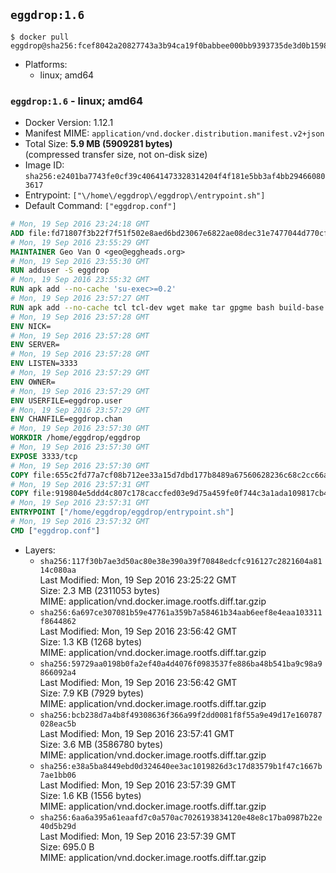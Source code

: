 ## `eggdrop:1.6`

```console
$ docker pull eggdrop@sha256:fcef8042a20827743a3b94ca19f0babbee000bb9393735de3d0b1598a872413b
```

-	Platforms:
	-	linux; amd64

### `eggdrop:1.6` - linux; amd64

-	Docker Version: 1.12.1
-	Manifest MIME: `application/vnd.docker.distribution.manifest.v2+json`
-	Total Size: **5.9 MB (5909281 bytes)**  
	(compressed transfer size, not on-disk size)
-	Image ID: `sha256:e2401ba7743fe0cf39c40641473328314204f4f181e5bb3af4bb294660803617`
-	Entrypoint: `["\/home\/eggdrop\/eggdrop\/entrypoint.sh"]`
-	Default Command: `["eggdrop.conf"]`

```dockerfile
# Mon, 19 Sep 2016 23:24:18 GMT
ADD file:fd71807f3b22f7f51f502e8aed6bd23067e6822ae08dec31e7477044d770cf48 in / 
# Mon, 19 Sep 2016 23:55:29 GMT
MAINTAINER Geo Van O <geo@eggheads.org>
# Mon, 19 Sep 2016 23:55:30 GMT
RUN adduser -S eggdrop
# Mon, 19 Sep 2016 23:55:32 GMT
RUN apk add --no-cache 'su-exec>=0.2'
# Mon, 19 Sep 2016 23:57:27 GMT
RUN apk add --no-cache tcl tcl-dev wget make tar gpgme bash build-base   && wget ftp://ftp.eggheads.org/pub/eggdrop/source/stable/eggdrop1.6.21.tar.gz   && wget ftp://ftp.eggheads.org/pub/eggdrop/source/stable/eggdrop1.6.21.tar.gz.asc   && gpg --keyserver ha.pool.sks-keyservers.net --recv-key B0B3D92ABE1D20233A2ECB01DB909F5EE7C0E7F7   && gpg --batch --verify eggdrop1.6.21.tar.gz.asc eggdrop1.6.21.tar.gz   && rm eggdrop1.6.21.tar.gz.asc   && tar -zxvf eggdrop1.6.21.tar.gz   && rm eggdrop1.6.21.tar.gz   && ( cd eggdrop1.6.21     && CFLAGS="-std=gnu89" ./configure --with-tclinc=/usr/include/tcl.h --with-tcllib=/usr/lib/libtcl8.6.so     && make config     && make     && make install DEST=/home/eggdrop/eggdrop )   && rm -rf eggdrop1.6.21   && mkdir /home/eggdrop/eggdrop/data   && chown -R eggdrop /home/eggdrop/eggdrop   && apk del tcl-dev wget make tar gpgme build-base
# Mon, 19 Sep 2016 23:57:28 GMT
ENV NICK=
# Mon, 19 Sep 2016 23:57:28 GMT
ENV SERVER=
# Mon, 19 Sep 2016 23:57:28 GMT
ENV LISTEN=3333
# Mon, 19 Sep 2016 23:57:29 GMT
ENV OWNER=
# Mon, 19 Sep 2016 23:57:29 GMT
ENV USERFILE=eggdrop.user
# Mon, 19 Sep 2016 23:57:29 GMT
ENV CHANFILE=eggdrop.chan
# Mon, 19 Sep 2016 23:57:30 GMT
WORKDIR /home/eggdrop/eggdrop
# Mon, 19 Sep 2016 23:57:30 GMT
EXPOSE 3333/tcp
# Mon, 19 Sep 2016 23:57:30 GMT
COPY file:655c2fd77a7cf08b712ee33a15d7dbd177b8489a67560628236c68c2cc66aa58 in /home/eggdrop/eggdrop 
# Mon, 19 Sep 2016 23:57:31 GMT
COPY file:919804e5ddd4c807c178caccfed03e9d75a459fe0f744c3a1ada109817cb44ec in /home/eggdrop/eggdrop/scripts/ 
# Mon, 19 Sep 2016 23:57:31 GMT
ENTRYPOINT ["/home/eggdrop/eggdrop/entrypoint.sh"]
# Mon, 19 Sep 2016 23:57:32 GMT
CMD ["eggdrop.conf"]
```

-	Layers:
	-	`sha256:117f30b7ae3d50ac80e38e390a39f70848edcfc916127c2821604a8114c080aa`  
		Last Modified: Mon, 19 Sep 2016 23:25:22 GMT  
		Size: 2.3 MB (2311053 bytes)  
		MIME: application/vnd.docker.image.rootfs.diff.tar.gzip
	-	`sha256:6a697ce307081b59e47761a359b7a58461b34aab6eef8e4eaa103311f8644862`  
		Last Modified: Mon, 19 Sep 2016 23:56:42 GMT  
		Size: 1.3 KB (1268 bytes)  
		MIME: application/vnd.docker.image.rootfs.diff.tar.gzip
	-	`sha256:59729aa0198b0fa2ef40a4d4076f0983537fe886ba48b541ba9c98a9866092a4`  
		Last Modified: Mon, 19 Sep 2016 23:56:42 GMT  
		Size: 7.9 KB (7929 bytes)  
		MIME: application/vnd.docker.image.rootfs.diff.tar.gzip
	-	`sha256:bcb238d7a4b8f49308636f366a99f2dd0081f8f55a9e49d17e160787028eac5b`  
		Last Modified: Mon, 19 Sep 2016 23:57:41 GMT  
		Size: 3.6 MB (3586780 bytes)  
		MIME: application/vnd.docker.image.rootfs.diff.tar.gzip
	-	`sha256:e38a5ba8449ebd0d324640ee3ac1019826d3c17d83579b1f47c1667b7ae1bb06`  
		Last Modified: Mon, 19 Sep 2016 23:57:39 GMT  
		Size: 1.6 KB (1556 bytes)  
		MIME: application/vnd.docker.image.rootfs.diff.tar.gzip
	-	`sha256:6aa6a395a61eaafd7c0a570ac7026193834120e48e8c17ba0987b22e40d5b29d`  
		Last Modified: Mon, 19 Sep 2016 23:57:39 GMT  
		Size: 695.0 B  
		MIME: application/vnd.docker.image.rootfs.diff.tar.gzip
